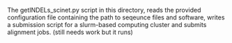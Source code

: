 The getINDELs_scinet.py script in this directory, reads the provided configuration file 
containing the path to seqeunce files and software, writes a submission script for a slurm-based
computing cluster and submits alignment jobs. (still needs work but it runs)
